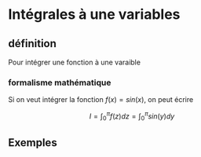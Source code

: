# Intégrales à une variables

## définition

Pour intégrer une fonction à une varaible

### formalisme mathématique 

Si on veut intégrer la fonction $f(x) = sin(x)$, on peut écrire 

$$
I = \int_0^\pi f(z)dz = \int_0^\pi sin(y)dy 
$$

## Exemples
